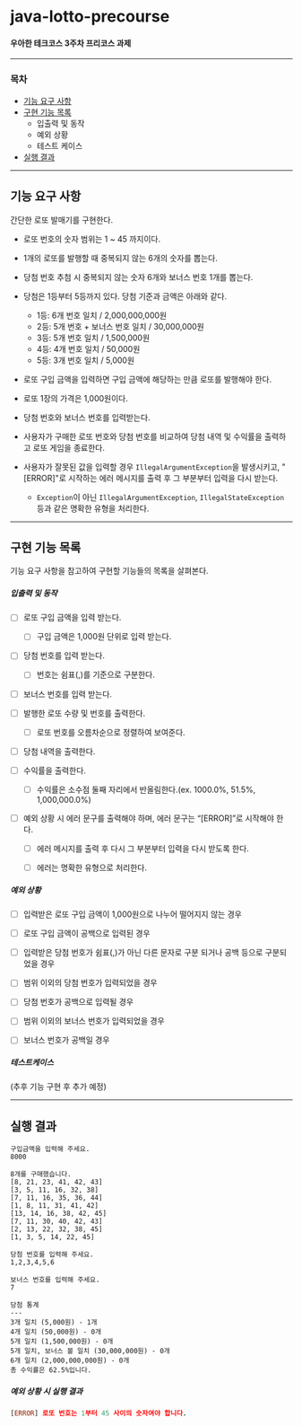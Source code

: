 # java-lotto-precourse
#### 우아한 테크코스 3주차 프리코스 과제


---


### 목차
- [기능 요구 사항](#기능-요구-사항)
- [구현 기능 목록](#구현-기능-목록)
    - 입출력 및 동작
    - 예외 상황
    - 테스트 케이스
- [실행 결과](#실행-결과)


---


## 기능 요구 사항
간단한 로또 발매기를 구현한다.

- 로또 번호의 숫자 범위는 1 ~ 45 까지이다.
- 1개의 로또를 발행할 때 중복되지 않는 6개의 숫자를 뽑는다.
- 당첨 번호 추첨 시 중복되지 않는 숫자 6개와 보너스 번호 1개를 뽑는다.
- 당첨은 1등부터 5등까지 있다. 당첨 기준과 금액은 아래와 같다.

    - 1등: 6개 번호 일치 / 2,000,000,000원
    - 2등: 5개 번호 + 보너스 번호 일치 / 30,000,000원
    - 3등: 5개 번호 일치 / 1,500,000원
    - 4등: 4개 번호 일치 / 50,000원
    - 5등: 3개 번호 일치 / 5,000원

- 로또 구입 금액을 입력하면 구입 금액에 해당하는 만큼 로또를 발행해야 한다.
- 로또 1장의 가격은 1,000원이다.
- 당첨 번호와 보너스 번호를 입력받는다.
- 사용자가 구매한 로또 번호와 당첨 번호를 비교하여 당첨 내역 및 수익률을 출력하고 로또 게임을 종료한다.
- 사용자가 잘못된 값을 입력할 경우 `IllegalArgumentException`을 발생시키고, "[ERROR]"로 시작하는 에러 메시지를 출력 후 그 부분부터 입력을 다시 받는다.

    - `Exception`이 아닌 `IllegalArgumentException`, `IllegalStateException` 등과 같은 명확한 유형을 처리한다.




---



## 구현 기능 목록

기능 요구 사항을 참고하여 구현할 기능들의 목록을 살펴본다.

##### 입출력 및 동작
- [ ] 로또 구입 금액을 입력 받는다.
    - [ ] 구입 금액은 1,000원 단위로 입력 받는다.


- [ ] 당첨 번호를 입력 받는다.
    - [ ] 번호는 쉼표(,)를 기준으로 구분한다.

- [ ] 보너스 번호를 입력 받는다.


- [ ] 발행한 로또 수량 및 번호를 출력한다.
    - [ ] 로또 번호를 오름차순으로 정렬하여 보여준다.


- [ ] 당첨 내역을 출력한다.


- [ ] 수익률을 출력한다.
    - [ ] 수익률은 소수점 둘째 자리에서 반올림한다.(ex. 1000.0%, 51.5%, 1,000,000.0%)


- [ ] 예외 상황 시 에러 문구를 출력해야 하며, 에러 문구는 “[ERROR]”로 시작해야 한다.
    - [ ] 에러 메시지를 출력 후 다시 그 부분부터 입력을 다시 받도록 한다.
    - [ ] 에러는 명확한 유형으로 처리한다.


##### 예외 상황
- [ ] 입력받은 로또 구입 금액이 1,000원으로 나누어 떨어지지 않는 경우
- [ ] 로또 구입 금액이 공백으로 입력된 경우
- [ ] 입력받은 당첨 번호가 쉼표(,)가 아닌 다른 문자로 구분 되거나 공백 등으로 구분되었을 경우
- [ ] 범위 이외의 당첨 번호가 입력되었을 경우
- [ ] 당첨 번호가 공백으로 입력될 경우
- [ ] 범위 이외의 보너스 번호가 입력되었을 경우
- [ ] 보너스 번호가 공백일 경우


##### 테스트케이스
(추후 기능 구현 후 추가 예정)


---


## 실행 결과
```
구입금액을 입력해 주세요.
8000

8개를 구매했습니다.
[8, 21, 23, 41, 42, 43]
[3, 5, 11, 16, 32, 38]
[7, 11, 16, 35, 36, 44]
[1, 8, 11, 31, 41, 42]
[13, 14, 16, 38, 42, 45]
[7, 11, 30, 40, 42, 43]
[2, 13, 22, 32, 38, 45]
[1, 3, 5, 14, 22, 45]

당첨 번호를 입력해 주세요.
1,2,3,4,5,6

보너스 번호를 입력해 주세요.
7

당첨 통계
---
3개 일치 (5,000원) - 1개
4개 일치 (50,000원) - 0개
5개 일치 (1,500,000원) - 0개
5개 일치, 보너스 볼 일치 (30,000,000원) - 0개
6개 일치 (2,000,000,000원) - 0개
총 수익률은 62.5%입니다.

```

##### 예외 상황 시 실행 결과
```prolog
[ERROR] 로또 번호는 1부터 45 사이의 숫자여야 합니다.
```